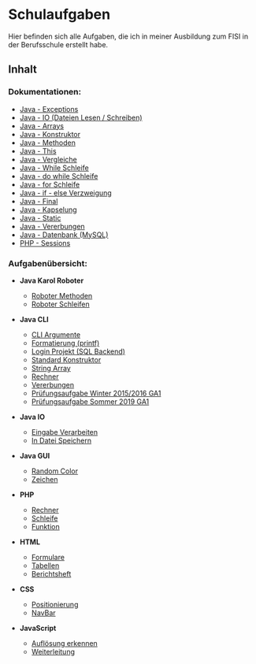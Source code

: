 # Schulaufgaben
Hier befinden sich alle Aufgaben, die ich in meiner Ausbildung zum FISI in der Berufsschule erstellt habe.

## Inhalt
### Dokumentationen:
+ [Java - Exceptions](Java/doc/Exception.md)
+ [Java - IO (Dateien Lesen / Schreiben)](Java/doc/IOJava.md)
+ [Java - Arrays](Java/doc/Java%20Array.md)
+ [Java - Konstruktor](Java/doc/Java%20Konstruktor.md)
+ [Java - Methoden](Java/doc/Java%20Methoden.md)
+ [Java - This](Java/doc/Java%20This.md)
+ [Java - Vergleiche](Java/doc/Java%20Vergleiche.md)
+ [Java - While Schleife](Java/doc/Java%20While%20Schleife.md)
+ [Java - do while Schleife](Java/doc/Java%20do%20-%20while%20Schleife.md)
+ [Java - for Schleife](Java/doc/Java%20for%20Schleife.md)
+ [Java - if - else Verzweigung](Java/doc/Java%20if%20-%20else%20Verzweigung.md)
+ [Java - Final](Java/doc/final.md)
+ [Java - Kapselung](Java/doc/kapselung.md)
+ [Java - Static](Java/doc/static.md)
+ [Java - Vererbungen](Java/doc/vererbung.md)
+ [Java - Datenbank (MySQL)](Java/doc/mysql.md)
+ [PHP - Sessions](Web/php/php_sessions.md)

### Aufgabenübersicht:
+ __Java Karol Roboter__
    + [Roboter Methoden](Java/JavaKarol_Roboter/Roboter_Methode/Roboter_Methode.java)
    + [Roboter Schleifen](Java/JavaKarol_Roboter/Roboter_While_Schleife)

+ __Java CLI__
    + [CLI Argumente](Java/Konsole/Args/args.java)
    + [Formatierung (printf)](Java/Konsole/FormOutput/FormOutputDemo.java)
    + [Login Projekt (SQL Backend)](Java/Konsole/Login)
    + [Standard Konstruktor](Java/Konsole/Standard_Konstruktor/Konstruktor_Rechteck)
    + [String Array](Java/Konsole/StringArray/ArrayStringTest.java)
    + [Rechner](Java/Konsole/TaschenRechner)
    + [Vererbungen](Java/Konsole/vererbungen)
    + [Prüfungsaufgabe Winter 2015/2016 GA1](Java/Konsole/Prüfung_2015-2016_GA1)
    + [Prüfungsaufgabe Sommer 2019 GA1](Java/Konsole/Prüfung_2016_GA1)

+ __Java IO__
    + [Eingabe Verarbeiten](Java/IO/Konsole/EchoLines/EchoLine.java)
    + [In Datei Speichern](Java/IO/Dateien/PersonenVerwaltung/PersonenVerwaltung_Vorlage.java)

+ __Java GUI__
    + [Random Color](Java/GUI/GUITest/GUITest.java)
    + [Zeichen](Java/GUI/KreisApp/KreisApp.java)

+ __PHP__
    + [Rechner](Web/php/rechnen_v1.1.php)
    + [Schleife](Web/php/schleife.php)
    + [Funktion](Web/php/funktion.php)

+ __HTML__
    + [Formulare](Web/html/formulare.html)
    + [Tabellen](Web/html/tabellen.html)
    + [Berichtsheft](Web/html/berichtsheft.html)

+ __CSS__
    + [Positionierung](Web/css/css2.css)
    + [NavBar](Web/css/CSS_nav.html)

+ __JavaScript__
    + [Auflösung erkennen](Web/JS/7_480+.html)
    + [Weiterleitung](Web/JS/5.html)
